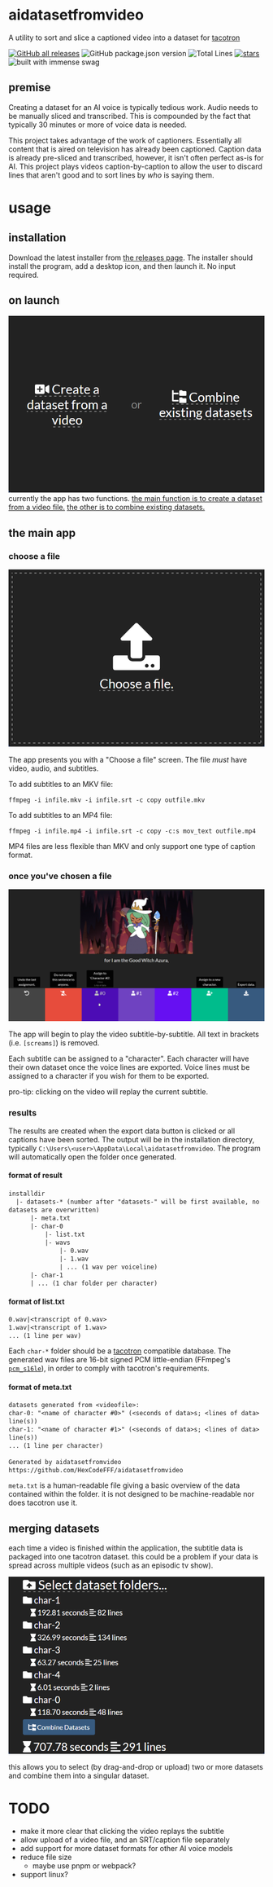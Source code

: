 # aidatasetfromvideo

A utility to sort and slice a captioned video into a dataset for [tacotron](https://github.com/keithito/tacotron)

[![GitHub all releases](https://img.shields.io/github/downloads/hexcodefff/aidatasetfromvideo/total)](https://github.com/HexCodeFFF/aidatasetfromvideo/releases)
![GitHub package.json version](https://img.shields.io/github/package-json/v/hexcodefff/aidatasetfromvideo)
![Total Lines](https://img.shields.io/tokei/lines/github/HexCodeFFF/aidatasetfromvideo)
[![stars](https://img.shields.io/github/stars/HexCodeFFF/aidatasetfromvideo?style=social)](https://github.com/HexCodeFFF/aidatasetfromvideo/stargazers)
![built with immense swag](https://img.shields.io/static/v1?label=built+with&message=pain&color=e74c3c)

## premise

Creating a dataset for an AI voice is typically tedious work. Audio needs to be manually sliced and transcribed. This is
compounded by the fact that typically 30 minutes or more of voice data is needed.

This project takes advantage of the work of captioners. Essentially all content that is aired on television has already
been captioned. Caption data is already pre-sliced and transcribed, however, it isn't often perfect as-is for AI. This
project plays videos caption-by-caption to allow the user to discard lines that aren't good and to sort lines by _who_
is saying them.

# usage

## installation

Download the latest installer from [the releases page](https://github.com/HexCodeFFF/aidatasetfromvideo/releases). The
installer should install the program, add a desktop icon, and then launch it. No input required.

## on launch

![upload](screenshots/main.png)
currently the app has two functions.
[the main function is to create a dataset from a video file.](#the-main-app)
[the other is to combine existing datasets.](#merging-datasets)

## the main app

### choose a file

![upload](screenshots/upload.png)

The app presents you with a "Choose a file" screen. The file _must_ have video, audio, and subtitles.

To add subtitles to an MKV file:

```shell
ffmpeg -i infile.mkv -i infile.srt -c copy outfile.mkv
```

To add subtitles to an MP4 file:

```shell
ffmpeg -i infile.mp4 -i infile.srt -c copy -c:s mov_text outfile.mp4
```

MP4 files are less flexible than MKV and only support one type of caption format.

### once you've chosen a file

![app](screenshots/app.png)

The app will begin to play the video subtitle-by-subtitle. All text in brackets (i.e. `[screams]`) is removed.

Each subtitle can be assigned to a "character". Each character will have their own dataset once the voice lines are
exported. Voice lines must be assigned to a character if you wish for them to be exported.

pro-tip: clicking on the video will replay the current subtitle.

### results

The results are created when the export data button is clicked or all captions have been sorted. The output will be in
the installation directory, typically `C:\Users\<user>\AppData\Local\aidatasetfromvideo`. The program will automatically
open the folder once generated.

#### format of result

```
installdir
  |- datasets-* (number after "datasets-" will be first available, no datasets are overwritten)
      |- meta.txt
      |- char-0
          |- list.txt
          |- wavs
              |- 0.wav
              |- 1.wav
              | ... (1 wav per voiceline)
      |- char-1 
      | ... (1 char folder per character)
```

#### format of list.txt

```
0.wav|<transcript of 0.wav>
1.wav|<transcript of 1.wav>
... (1 line per wav)
```

Each `char-*` folder should be a [tacotron](https://github.com/keithito/tacotron) compatible database. The generated wav
files are 16-bit signed PCM little-endian (FFmpeg's [`pcm_s16le`](https://trac.ffmpeg.org/wiki/audio%20types)), in order
to comply with tacotron's requirements.

#### format of meta.txt

```
datasets generated from <videofile>:
char-0: "<name of character #0>" (<seconds of data>s; <lines of data> line(s))
char-1: "<name of character #1>" (<seconds of data>s; <lines of data> line(s))
... (1 line per character)

Generated by aidatasetfromvideo https://github.com/HexCodeFFF/aidatasetfromvideo
```

`meta.txt` is a human-readable file giving a basic overview of the data contained within the folder. it is not designed
to be machine-readable nor does tacotron use it.

## merging datasets

each time a video is finished within the application, the subtitle data is packaged into one tacotron dataset. this
could be a problem if your data is spread across multiple videos (such as an episodic tv show).

![upload](screenshots/combine.png)

this allows you to select (by drag-and-drop or upload) two or more datasets and combine them into a singular dataset.


# TODO

- make it more clear that clicking the video replays the subtitle
- allow upload of a video file, and an SRT/caption file separately
- add support for more dataset formats for other AI voice models
- reduce file size
  - maybe use pnpm or webpack?
- support linux?
